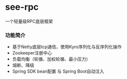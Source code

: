 # see-rpc
一个轻量级RPC底层框架

### 功能简介

- 基于Netty底层tcp通信，使用Kyro序列化与反序列化操作
- Zookeeper注册中心
- 负载均衡（轮循、加权轮循、最小压力）
- 熔断、降级
- Spring SDK bean配置 与 Spring Boot自动注入
